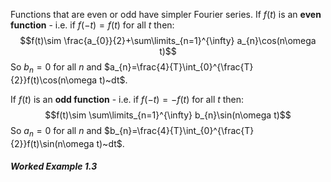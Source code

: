 Functions that are even or odd have simpler Fourier series.
If $f(t)$ is an **even function** - i.e. if $f(-t)=f(t)$ for all $t$ then:
$$f(t)\sim \frac{a_{0}}{2}+\sum\limits_{n=1}^{\infty} a_{n}\cos(n\omega t)$$
So $b_{n}=0$ for all $n$ and $a_{n}=\frac{4}{T}\int_{0}^{\frac{T}{2}}f(t)\cos(n\omega t)~dt$.

If $f(t)$ is an **odd function** - i.e. if $f(-t)=-f(t)$ for all $t$ then:
$$f(t)\sim \sum\limits_{n=1}^{\infty} b_{n}\sin(n\omega t)$$
So $a_{n}=0$ for all $n$ and $b_{n}=\frac{4}{T}\int_{0}^{\frac{T}{2}}f(t)\sin(n\omega t)~dt$.

##### Worked Example 1.3
